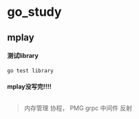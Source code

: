 # go_study

## mplay

#### 测试library
```shell
go test library
```

#### mplay没写完!!!!

## 
> 内存管理
> 协程， PMG
> grpc
> 中间件
> 反射
